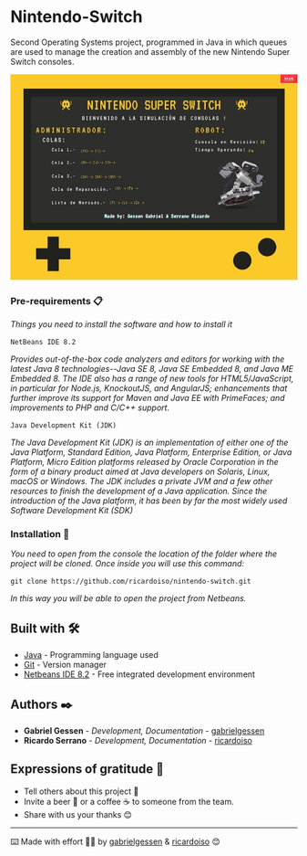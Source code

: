 # Nintendo-Switch
Second Operating Systems project, programmed in Java in which queues are used to manage the creation and assembly of the new Nintendo Super Switch consoles.

<img src="\nintendo-switch.jpeg" alt="image from Ricardo Serrano - Avila">

### Pre-requirements 📋

_Things you need to install the software and how to install it_

```
NetBeans IDE 8.2 
```
_Provides out-of-the-box code analyzers and editors for working with the latest Java 8 technologies--Java SE 8, Java SE Embedded 8, and Java ME Embedded 8. The IDE also has a range of new tools for HTML5/JavaScript, in particular for Node.js, KnockoutJS, and AngularJS; enhancements that further improve its support for Maven and Java EE with PrimeFaces; and improvements to PHP and C/C++ support._

```
Java Development Kit (JDK)
```
_The Java Development Kit (JDK) is an implementation of either one of the Java Platform, Standard Edition, Java Platform, Enterprise Edition, or Java Platform, Micro Edition platforms released by Oracle Corporation in the form of a binary product aimed at Java developers on Solaris, Linux, macOS or Windows. The JDK includes a private JVM and a few other resources to finish the development of a Java application. Since the introduction of the Java platform, it has been by far the most widely used Software Development Kit (SDK)_

### Installation 🔧

_You need to open from the console the location of the folder where the project will be cloned. Once inside you will use this command:_

```
git clone https://github.com/ricardoiso/nintendo-switch.git
```
_In this way you will be able to open the project from Netbeans._

## Built with 🛠️

* [Java](https://www.java.com/es/) - Programming language used
* [Git](https://git-scm.com/doc) - Version manager
* [Netbeans IDE 8.2](https://netbeans.org/community/releases/82/#:~:text=NetBeans%20IDE%208.2%20provides%20out,JavaScript%2C%20in%20particular%20for%20Node.) - Free integrated development environment


## Authors ✒️

* **Gabriel Gessen** - *Development, Documentation* - [gabrielgessen](https://github.com/gabrielgessen)
* **Ricardo Serrano** - *Development, Documentation* - [ricardoiso](https://github.com/ricardoiso)

## Expressions of gratitude 🎁

* Tell others about this project 📢
* Invite a beer 🍺 or a coffee ☕ to someone from the team. 
* Share with us your thanks 😊

---
⌨️ Made with effort 💪🏻 by [gabrielgessen](https://github.com/gabrielgessen) & [ricardoiso](https://github.com/ricardoiso) 😊